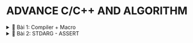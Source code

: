 # ADVANCE C/C++ AND ALGORITHM

<details>
  <summary>📂 Bài 1: Compiler + Macro</summary>
  
  ## Compiler
  **Định Nghĩa:** Compiler là quá trình chuyển đổi từ ngôn ngữ bậc cao (C, C++, Java...) sang ngôn ngữ bậc thấp (mã máy - 00011101), giúp chương trình hiểu và thực thi được.
  
  **Quá Trình Compiler:**
    <img src="https://s3-sgn09.fptcloud.com/codelearnstorage/Media/Default/Users/Darksider/ssj/maxresdefault.jpg">

   
  Quá trình biên dịch gồm 4 giai đoạn:
  
  - **Preprocessing (Tiền xử lý):**
    - Xử lý các lệnh bắt đầu bằng dấu `#` (Ví dụ: `#include <stdio.h>`, `#define`, `#if`...)
    - Thay thế các macro đã được định nghĩa trước (Ví dụ: `#define Pi 3.14`)
    - Xóa bỏ comment (chú thích)
    - Xử lý các điều kiện của tiền chỉ thị (`#if`, `#ifelse`, `#ifdef`, `#undef`...)
    - **Cú pháp chạy:**
      ```sh
      gcc -E tenfile.c -o tenfile.i
      ```
  
  - **Compiler:**
    - Chuyển đổi từ `file.i` sang `file.s`
    - Phân tích cú pháp, kiểm tra lỗi
    - Tối ưu mã nguồn giúp chương trình hoạt động hiệu quả hơn
    - **Cú pháp chạy:**
      ```sh
      gcc -S tenfile.i -o tenfile.s
      ```
  
  - **Assembling:**
    - Chuyển từ `file.s` sang `file.o`
    - Trình dịch assembler chuyển assembly code thành mã máy (000110010)
    - **Cú pháp chạy:**
      ```sh
      gcc -c tenfile.s -o tenfile.o
      ```
  
  - **Linking:**
    - Chuyển từ `file.o` sang `file.exe`
    - Liên kết các file lại với nhau
    - **Cú pháp chạy:**
      ```sh
      gcc tenfile.o -o tenfile
      ```
  
  ## Macro
  **Định Nghĩa:** Macro là các từ khóa định nghĩa hoạt động trong giai đoạn tiền xử lý (Preprocessing). Có 3 nhóm chính:
  - `#include`
  - `#define`, `#undef`
  - `#if`, `#elif`, `#else`, `#ifdef`, `#ifndef`
  
  **#include:**
  - **Định Nghĩa:** Dùng để chèn nội dung của một file vào file khác.
  
  - **Ví dụ:**
    #### File1.c
    ```c
    void Tong(int a, int b){
        printf("Tong: a + b = %d", a + b);
    }
    ```
   
    #### File2.c
    ```c
    #include <stdio.h>
    #include "File1.c"
    
    int main(){
        Tong(2, 3);
        return 0;
    }
    ```
  
  - **Ưu điểm:**
    - Tái sử dụng mã nguồn, tránh lặp code không cần thiết
    - Quản lý file chương trình hiệu quả
  
  - **Lưu ý:**
    - `#include <stdio.h>`: Dùng để gọi thư viện chuẩn của C
    - `#include "file.c"`: Dùng để gọi file tự định nghĩa
    - Không được `#include` hai file giống nhau trong cùng một mã nguồn

   **#define:**
   - **Định Nghĩa:** Dùng để định nghĩa lại 1 khái niệm, bằng các giá trị, chuỗi đơn giản hơn.
   - 
   - **Ứng dụng:**
   - Dùng để định nghĩa, thay thế bằng 1 giá trị hoặc (chuỗi) khác đơn giản hơn 
   - Dùng để tạo nhiều hàm, có cấu trúc giống nhau, tối ưu chương trình hơn 
   - Kết hợp với toán tử ## dùng để nối chuỗi 
   - Sử dụng toán tử # để chuyển 1 định dạng bất kỳ thành chuỗi 

     - **Ví dụ 1:**  #define Pi 3.14 ( Sau quá trình tiền xử các thành phần có chứa Pi thì sẽ được chuyển thành giá trị 3.14 )
     - **Ví dụ 2:** Dùng để tạo nhiều hàm, có cấu trúc giống nhau
#### main.c
  ```c
    #include <stdio.h>  
    
    #define FULL_NAME(name,cmd)   \
    void name (){                    \
        printf(cmd);                  \
    }

    FULL_NAMEC(test1,"Nguyen Cong Phuong\n");
    FULL_NAME(test2,"Pham Van Ky\n");
```

#### main.i
  ```c
void test1 (){ printf("Nguyen Cong Phuong\n"); };
void test2 (){ printf("Pham Van Ky\n"); };
```
- **Ví dụ 3:** Kết hợp với toán tử ## dùng để nối chuỗi
#### main.c
  ```c
    #define FULL_NAME(name)   \
     int int_##name ;             \
     float float_##name

     FULL_NAME(Tong); // Dùng để tạo ra nhiều biến mới, có cùng kiểu dữ liệu 
```

#### main.i
  ```c
int int_Tong ;
float float_Tong;
```
- **Ví dụ 4:** Sử dụng toán tử # để chuyển 1 định dạng bất kỳ thành chuỗi
#### main.c
  ```c
    #define FULL_NAME2(name)   \
    printf(#name)

   FULL_NAME(LeHungAnh); 
```

#### main.i
  ```c
    printf("LeHungAnh");
```

**#unfine:** 
  -**Định Nghĩa:** Dùng để hủy 1 macro đã được định nghĩa trước đó 
-**Ví dụ:** 
#### main.c
  ```c
#include <stdio.h>

// undef dùng để hủy 1 macro đã định nghĩa trước đó
#define HCN 50 

int main(){
    printf("Hinh Chu Nhat : %d\n", HCN);

#undef HCN 
#define HCN 30

   printf("Hinh Chu Nhat : %d\n", HCN);
}
```

#### main.c
  ```c
Hinh Chu Nhat : 50
Hinh Chu Nhat : 30
```

**#ifndef** 
  -**Định Nghĩa:** 
- Dùng để kiểm tra xem 1 macro đã được định nghĩa chưa, nếu chưa định nghĩa thì nó sẽ được định nghĩa lại ở phía dưới chương trình
- Dùng để tránh lặp mã nguồn của chương trình

- **Ví dụ:**
#### main.c
  ```c
#include <stdio.h>

#ifndef HCN // Dùng để kiểm tra HCN đã được định nghĩa chưa nếu chưa thì sẽ được định nghĩa lại và chương trình [#inndef - #endif], được thực thi !!!
#define HCN 5

int arr[HCN] ={1,2,3,4,9};

#endif // Kết thúc chỉ thị điều kiện

```

**#ifdef** 
  -**Định Nghĩa:** Dùng để kiểm tra xem 1 macro đã được định nghĩa chưa, nếu chưa định nghĩa thì chương trình phía dưới không thực thi

- **Ví dụ:**
#### main.c
  ```c
#include <stdio.h>

#define HCN 5
#ifdef HCN // Dùng để kiểm tra HCN đã được định nghĩa chưa nếu chưa định nghĩa thì chương trình [#inndef - #endif] sẽ không được thực thi !!!

int arr[HCN] ={1,2,3,4,9};

#endif // Kết thúc chỉ thị điều kiện

```

**#if, #elif, #else #endif** 
  -**Định Nghĩa:** 
  - #if sử dụng để bắt đầu một điều kiện tiền xử lý.
  - Nếu điều kiện trong #if là đúng, các dòng mã nguồn sau #if sẽ được biên dịch
  - Nếu sai, các dòng mã nguồn sẽ bị bỏ qua đến khi gặp #endif
  - #elif dùng để thêm một điều kiện mới khi điều kiện trước đó là #if hoặc #elif là sai
  - #else dùng khi không có điều kiện nào ở trên đúng





</details>

<details>
  <summary>📂 Bài 2: STDARG - ASSERT</summary>
</details>
  
